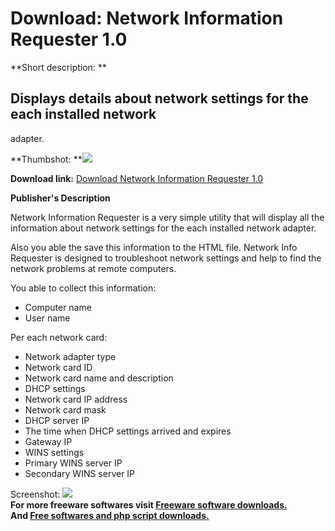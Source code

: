 # Download: Network Information Requester 1.0

**Short description: **

## Displays details about network settings for the each installed network
adapter.

  
**Thumbshot: **![](http://www.freewarefiles.com/screenshot/netinfreq1_md.gif)   
  
**Download link:** [Download Network Information Requester 1.0](http://freesoftwares.boysofts.com/Network-Information-Requester_program_24183.html)  
  

**Publisher's Description**  
  

Network Information Requester is a very simple utility that will display all
the information about network settings for the each installed network adapter.

Also you able the save this information to the HTML file. Network Info
Requester is designed to troubleshoot network settings and help to find the
network problems at remote computers.

You able to collect this information:

  * Computer name 
  * User name 

Per each network card:

  * Network adapter type 
  * Network card ID 
  * Network card name and description 
  * DHCP settings 
  * Network card IP address 
  * Network card mask 
  * DHCP server IP 
  * The time when DHCP settings arrived and expires 
  * Gateway IP 
  * WINS settings 
  * Primary WINS server IP 
  * Secondary WINS server IP 

  
  
Screenshot: ![](http://www.freewarefiles.com/screenshot/netinfreq1.gif)  
**For more freeware softwares visit [Freeware software downloads.](http://freesoftwares.boysofts.com/)**   
**And [Free softwares and php script downloads.](http://www.boysofts.com/)**

